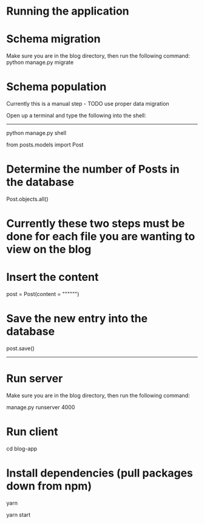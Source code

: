# Running the application

# Schema migration 
Make sure you are in the blog directory, then run the following command: 
python manage.py migrate


# Schema population
Currently this is a manual step - TODO use proper data migration

Open up a terminal and type the following into the shell:

---- 
python manage.py shell

from posts.models import Post

# Determine the number of Posts in the database
Post.objects.all() 

# Currently these two steps must be done for each file you are wanting to view on the blog 

# Insert the content
post = Post(content = """<content goes here>""")

# Save the new entry into the database
post.save()

----

# Run server
Make sure you are in the blog directory, then run the following command: 

manage.py runserver 4000

# Run client
cd blog-app

# Install dependencies (pull packages down from npm)
yarn

yarn start 


